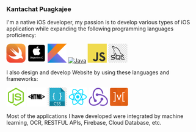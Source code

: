 ### Kantachat Puagkajee

I'm a native iOS developer, my passion is to develop various types of iOS application while expanding the following programming languages proficiency:

<a href="https://swift.org"><img src="https://github.com/028928768/028928768/blob/master/Logos/swift-logo.png" alt="Swift" width="50"/></a> <a href="https://developer.apple.com/library/archive/documentation/Cocoa/Conceptual/ProgrammingWithObjectiveC/Introduction/Introduction.html"><img src="https://github.com/028928768/028928768/blob/master/Logos/objective-C-logo.png" alt="Objective-C" width="50"/></a> <a href="https://kotlinlang.org/"><img src="https://raw.githubusercontent.com/github/explore/80688e429a7d4ef2fca1e82350fe8e3517d3494d/topics/kotlin/kotlin.png" alt="Kotlin" width="50"/></a> <a href="https://www.java.com/en/"><img src="https://sdtimes.com/wp-content/uploads/2018/03/jW4dnFtA_400x400.jpg" alt="Java" width="50"/></a> <a href="https://developer.mozilla.org/en-US/docs/Web/JavaScript"><img src="https://raw.githubusercontent.com/github/explore/80688e429a7d4ef2fca1e82350fe8e3517d3494d/topics/javascript/javascript.png" alt="Javascript" width="50"/></a> <a href="https://www.mysql.com"><img src="https://github.com/028928768/028928768/blob/master/Logos/SQL-logo.jpg" alt="mySQL" width="50"/></a> 

I also design and develop Website by using these languages and frameworks:

<a href="https://nodejs.org/en/"><img src="https://github.com/028928768/028928768/blob/master/Logos-2/node-js-logo.png" alt="Node.js" width="50"/></a> <a href="https://developer.mozilla.org/en-US/docs/Web/HTML"><img src="https://github.com/028928768/028928768/blob/master/Logos-2/html-logo.png" alt="Html" width="50"/></a> <a href="https://developer.mozilla.org/en-US/docs/Web/CSS"><img src="https://github.com/028928768/028928768/blob/master/Logos-2/css-logo.jpg" alt="CSS" width="50"/></a> <a href="https://reactjs.org"><img src="https://github.com/028928768/028928768/blob/master/Logos-2/react-logo.png" alt="React" width="50"/></a> <a href="https://redux.js.org/basics/usage-with-react"><img src="https://github.com/028928768/028928768/blob/master/Logos-2/redux-logo.png" alt="Redux" width="50"/></a> <a href="https://mobx.js.org/README.html"><img src="https://github.com/028928768/028928768/blob/master/Logos-2/mobx-logo.png" alt="MobX" width="50"/></a>

Most of the applications I have developed were integrated by machine learning, OCR, RESTFUL APIs, Firebase, Cloud Database, etc.
